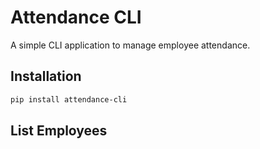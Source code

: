 # Attendance CLI

A simple CLI application to manage employee attendance.

## Installation

```bash
pip install attendance-cli
```

## List Employees